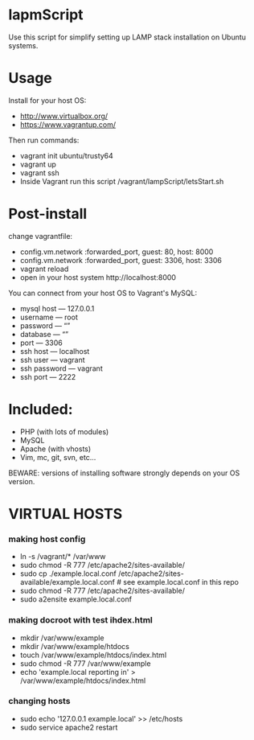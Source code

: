 # lapmScript

Use this script for simplify setting up LAMP stack installation on Ubuntu systems.

# Usage

Install for your host OS:

- http://www.virtualbox.org/
- https://www.vagrantup.com/

Then run commands:

- vagrant init ubuntu/trusty64
- vagrant up
- vagrant ssh
- Inside Vagrant run this script /vagrant/lampScript/letsStart.sh

# Post-install

change vagrantfile:

- config.vm.network :forwarded_port, guest: 80, host: 8000
- config.vm.network :forwarded_port, guest: 3306, host: 3306
- vagrant reload
- open in your host system http://localhost:8000

You can connect from your host OS to Vagrant's MySQL:

- mysql host — 127.0.0.1
- username — root
- password — “”
- database — “”
- port — 3306
- ssh host — localhost
- ssh user — vagrant 
- ssh password — vagrant
- ssh port — 2222

# Included:

- PHP (with lots of modules)
- MySQL
- Apache (with vhosts)
- Vim, mc, git, svn, etc...

BEWARE: versions of installing software strongly depends on your OS version. 

# VIRTUAL HOSTS

### making host config

- ln -s /vagrant/* /var/www
- sudo chmod -R 777 /etc/apache2/sites-available/
- sudo cp ./example.local.conf /etc/apache2/sites-available/example.local.conf # see example.local.conf in this repo
- sudo chmod -R 777 /etc/apache2/sites-available/
- sudo a2ensite example.local.conf

### making docroot with test ihdex.html

- mkdir /var/www/example
- mkdir /var/www/example/htdocs
- touch /var/www/example/htdocs/index.html
- sudo chmod -R 777 /var/www/example
- echo 'example.local reporting in' > /var/www/example/htdocs/index.html

### changing hosts

- sudo echo '127.0.0.1 example.local' >> /etc/hosts
- sudo service apache2 restart
